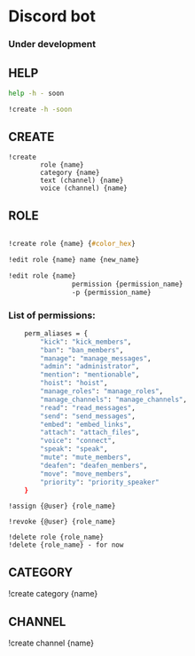 # Discord bot
### Under development

## HELP

```bash
help -h - soon

!create -h -soon
```

## CREATE
```
!create
        role {name}
        category {name}
        text (channel) {name}
        voice (channel) {name}
```

## ROLE

```css !create role {name}

!create role {name} {#color_hex}

!edit role {name} name {new_name}

!edit role {name}
                permission {permission_name}
                -p {permission_name}

```

### List of permissions:
```bash
    perm_aliases = {
        "kick": "kick_members",
        "ban": "ban_members",
        "manage": "manage_messages",
        "admin": "administrator",
        "mention": "mentionable",
        "hoist": "hoist",
        "manage_roles": "manage_roles",
        "manage_channels": "manage_channels",
        "read": "read_messages",
        "send": "send_messages",
        "embed": "embed_links",
        "attach": "attach_files",
        "voice": "connect",
        "speak": "speak",
        "mute": "mute_members",
        "deafen": "deafen_members",
        "move": "move_members",
        "priority": "priority_speaker"
    }
```

```shell
!assign {@user} {role_name}

!revoke {@user} {role_name}

!delete role {role_name}
!delete {role_name} - for now
```

## CATEGORY

!create category {name}

## CHANNEL

!create channel {name}
